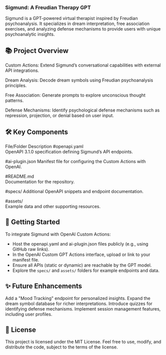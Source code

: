 ### Sigmund: A Freudian Therapy GPT

Sigmund is a GPT-powered virtual therapist inspired by Freudian psychoanalysis. It specializes in dream interpretation, free association exercises, and analyzing defense mechanisms to provide users with unique psychoanalytic insights.

## 📚 Project Overview

Custom Actions: Extend Sigmund’s conversational capabilities with external API integrations.

Dream Analysis: Decode dream symbols using Freudian psychoanalysis principles.

Free Association: Generate prompts to explore unconscious thought patterns.

Defense Mechanisms: Identify psychological defense mechanisms such as repression, projection, or denial based on user input.

## 🛠️ Key Components

File/Folder	Description
#openapi.yaml	
OpenAPI 3.1.0 specification defining Sigmund’s API endpoints.

#ai-plugin.json	
Manifest file for configuring the Custom Actions with OpenAI.

#README.md	
Documentation for the repository.

#specs/	
Additional OpenAPI snippets and endpoint documentation.

#assets/	
Example data and other supporting resources.

## 🚀 Getting Started

To integrate Sigmund with OpenAI Custom Actions:

- Host the openapi.yaml and ai-plugin.json files publicly (e.g., using GitHub raw links).
- In the OpenAI Custom GPT Actions interface, upload or link to your manifest file.
- Ensure all APIs (static or dynamic) are reachable by the GPT model.
- Explore the `specs/` and `assets/` folders for example endpoints and data.

## ✨ Future Enhancements

Add a "Mood Tracking" endpoint for personalized insights.
Expand the dream symbol database for richer interpretations.
Introduce quizzes for identifying defense mechanisms.
Implement session management features, including user profiles.

## 📄 License

This project is licensed under the MIT License. Feel free to use, modify, and distribute the code, subject to the terms of the license.
